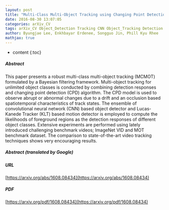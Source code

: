 ```yaml
---
layout: post
title: "Multi-Class Multi-Object Tracking using Changing Point Detection"
date: 2016-08-30 13:07:05
categories: arXiv_CV
tags: arXiv_CV Object_Detection Tracking CNN Object_Tracking Detection
author: Byungjae Lee, Enkhbayar Erdenee, Songguo Jin, Phill Kyu Rhee
mathjax: true
---
```


* content
{:toc}

##### Abstract
This paper presents a robust multi-class multi-object tracking (MCMOT) formulated by a Bayesian filtering framework. Multi-object tracking for unlimited object classes is conducted by combining detection responses and changing point detection (CPD) algorithm. The CPD model is used to observe abrupt or abnormal changes due to a drift and an occlusion based spatiotemporal characteristics of track states. The ensemble of convolutional neural network (CNN) based object detector and Lucas-Kanede Tracker (KLT) based motion detector is employed to compute the likelihoods of foreground regions as the detection responses of different object classes. Extensive experiments are performed using lately introduced challenging benchmark videos; ImageNet VID and MOT benchmark dataset. The comparison to state-of-the-art video tracking techniques shows very encouraging results.

##### Abstract (translated by Google)


##### URL
[https://arxiv.org/abs/1608.08434](https://arxiv.org/abs/1608.08434)

##### PDF
[https://arxiv.org/pdf/1608.08434](https://arxiv.org/pdf/1608.08434)

